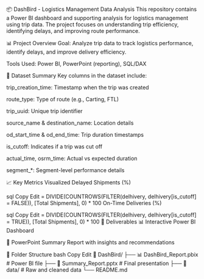 📦 DashBird - Logistics Management Data Analysis
This repository contains a Power BI dashboard and supporting analysis for logistics management using trip data. The project focuses on understanding trip efficiency, identifying delays, and improving route performance.

📊 Project Overview
Goal: Analyze trip data to track logistics performance, identify delays, and improve delivery efficiency.

Tools Used: Power BI, PowerPoint (reporting), SQL/DAX

🧾 Dataset Summary
Key columns in the dataset include:

trip_creation_time: Timestamp when the trip was created

route_type: Type of route (e.g., Carting, FTL)

trip_uuid: Unique trip identifier

source_name & destination_name: Location details

od_start_time & od_end_time: Trip duration timestamps

is_cutoff: Indicates if a trip was cut off

actual_time, osrm_time: Actual vs expected duration

segment_*: Segment-level performance details

📈 Key Metrics Visualized
Delayed Shipments (%)

sql
Copy
Edit
= DIVIDE(COUNTROWS(FILTER(delhivery, delhivery[is_cutoff] = FALSE)), [Total Shipments], 0) * 100
On-Time Deliveries (%)

sql
Copy
Edit
= DIVIDE(COUNTROWS(FILTER(delhivery, delhivery[is_cutoff] = TRUE)), [Total Shipments], 0) * 100
📝 Deliverables
📊 Interactive Power BI Dashboard

📄 PowerPoint Summary Report with insights and recommendations

📂 Folder Structure
bash
Copy
Edit
📁 DashBird/
├── 📊 DashBird_Report.pbix     # Power BI file
├── 📄 Summary_Report.pptx      # Final presentation
├── 📁 data/                    # Raw and cleaned data
└── README.md
